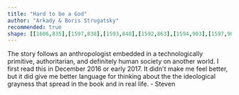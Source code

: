 ```yaml
---
title: "Hard to be a God"
author: "Arkady & Boris Strugatsky"
recommended: true
shape: [[1606,835],[1597,838],[1593,848],[1592,863],[1594,903],[1597,908],[1601,910],[1610,919],[1618,925],[1627,929],[1633,935],[1636,941],[1638,953],[1636,977],[1637,993],[1635,1011],[1633,1113],[1631,1134],[1628,1273],[1626,1279],[1627,1313],[1620,1502],[1618,1610],[1619,1648],[1616,1743],[1614,1758],[1613,1854],[1617,1865],[1621,1869],[1651,1874],[1685,1874],[1689,1873],[1693,1866],[1697,1755],[1699,1739],[1699,1673],[1702,1624],[1706,1497],[1705,1470],[1707,1462],[1708,1397],[1710,1387],[1711,1328],[1713,1313],[1712,1259],[1715,1185],[1715,1144],[1719,1077],[1724,857],[1719,852],[1695,845],[1665,840],[1651,840],[1636,836],[1624,835]]
---
```


The story follows an anthropologist embedded in a technologically primitive, authoritarian, and definitely human society on another world.
I first read this in December 2016 or early 2017. It didn't make me feel better, but it did give me better language for thinking about the the ideological grayness that spread in the book and in real life. - Steven
